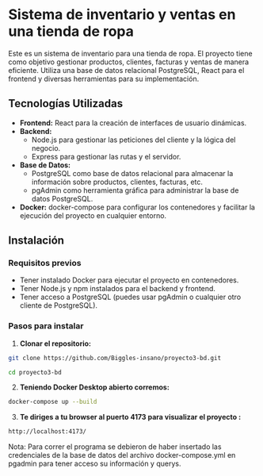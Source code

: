 # Sistema de inventario y ventas en una tienda de ropa

Este es un sistema de inventario para una tienda de ropa. El proyecto tiene como objetivo gestionar productos, clientes, facturas y ventas de manera eficiente. Utiliza una base de datos relacional PostgreSQL, React para el frontend y diversas herramientas para su implementación.

## Tecnologías Utilizadas

- **Frontend:** React para la creación de interfaces de usuario dinámicas.
- **Backend:**
  - Node.js para gestionar las peticiones del cliente y la lógica del negocio.
  - Express para gestionar las rutas y el servidor.
- **Base de Datos:**
  - PostgreSQL como base de datos relacional para almacenar la información sobre productos, clientes, facturas, etc.
  - pgAdmin como herramienta gráfica para administrar la base de datos PostgreSQL.
- **Docker:** docker-compose para configurar los contenedores y facilitar la ejecución del proyecto en cualquier entorno.

## Instalación

### Requisitos previos

- Tener instalado Docker para ejecutar el proyecto en contenedores.
- Tener Node.js y npm instalados para el backend y frontend.
- Tener acceso a PostgreSQL (puedes usar pgAdmin o cualquier otro cliente de PostgreSQL).

### Pasos para instalar

1. **Clonar el repositorio:**

```bash
git clone https://github.com/Biggles-insano/proyecto3-bd.git
```
```bash
cd proyecto3-bd
```

2.  **Teniendo Docker Desktop abierto corremos:**
```bash
docker-compose up --build
```

3.  **Te diriges a tu browser al puerto 4173 para visualizar el proyecto :**
```bash
http://localhost:4173/
```

Nota: Para correr el programa se debieron de haber insertado las credenciales de la base de datos del archivo docker-compose.yml en pgadmin para tener acceso su información y querys. 
